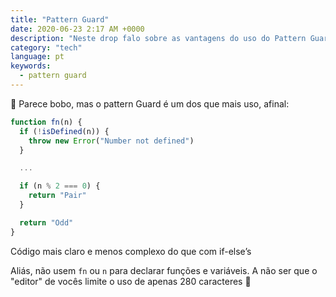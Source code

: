 ```yaml
---
title: "Pattern Guard"
date: 2020-06-23 2:17 AM +0000
description: "Neste drop falo sobre as vantagens do uso do Pattern Guard."
category: "tech"
language: pt
keywords:
  - pattern guard
---
```


🤩 Parece bobo, mas o pattern Guard é um dos que mais uso, afinal:

```javascript
function fn(n) {
  if (!isDefined(n)) {
    throw new Error("Number not defined")
  }

  ...

  if (n % 2 === 0) {
    return "Pair"
  }

  return "Odd"
}
```

Código mais claro e menos complexo do que com if-else’s

<Drop>

Aliás, não usem `fn` ou `n` para declarar funções e variáveis. A não ser que o "editor" de vocês limite o uso de apenas 280 caracteres 🤣
